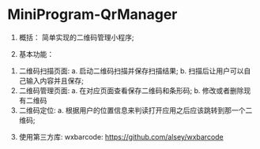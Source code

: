 # MiniProgram-QrManager
1. 概括：
  简单实现的二维码管理小程序;

2. 基本功能：
  1) 二维码扫描页面:
    a. 启动二维码扫描并保存扫描结果;
    b. 扫描后让用户可以自己输入内容并且保存;
  2) 二维码管理页面:
    a. 在对应页面查看保存二维码和条形码;
    b. 修改或者删除现有二维码
  3) 二维码定位:
    a. 根据用户的位置信息来判读打开应用之后应该跳转到那一个二维码;
    
3. 使用第三方库: 
  wxbarcode: https://github.com/alsey/wxbarcode
